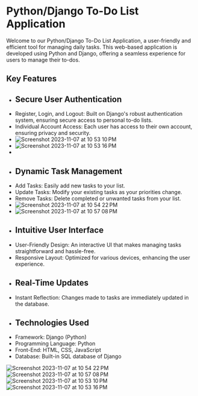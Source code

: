# Python/Django To-Do List Application
Welcome to our Python/Django To-Do List Application, a user-friendly and efficient tool for managing daily tasks. This web-based application is developed using Python and Django, offering a seamless experience for users to manage their to-dos.

## Key Features
- ## Secure User Authentication
-    Register, Login, and Logout: Built on Django's robust authentication system, ensuring secure access to personal to-do lists.
-    Individual Account Access: Each user has access to their own account, ensuring privacy and security.
-    ![Screenshot 2023-11-07 at 10 53 10 PM](https://github.com/yuvaldanino/todo_list/assets/118403576/ae59c7e0-62bf-4c4c-8b06-551d00401045)
-    ![Screenshot 2023-11-07 at 10 53 16 PM](https://github.com/yuvaldanino/todo_list/assets/118403576/53a9d546-f2ea-4ac4-9374-e8cc97445941)
-    
- ## Dynamic Task Management
-    Add Tasks: Easily add new tasks to your list.
-    Update Tasks: Modify your existing tasks as your priorities change.
-    Remove Tasks: Delete completed or unwanted tasks from your list.
-    ![Screenshot 2023-11-07 at 10 54 22 PM](https://github.com/yuvaldanino/todo_list/assets/118403576/f0b26b47-26d5-477e-8438-53071937ce45)
-    ![Screenshot 2023-11-07 at 10 57 08 PM](https://github.com/yuvaldanino/todo_list/assets/118403576/75b5a814-d722-4721-b7cb-6e22cf6e241d)
- ## Intuitive User Interface
-    User-Friendly Design: An interactive UI that makes managing tasks straightforward and hassle-free.
-    Responsive Layout: Optimized for various devices, enhancing the user experience.
- ## Real-Time Updates
-    Instant Reflection: Changes made to tasks are immediately updated in the database.
- ## Technologies Used
-    Framework: Django (Python)
-    Programming Language: Python
-    Front-End: HTML, CSS, JavaScript
-    Database: Built-in SQL database of Django

![Screenshot 2023-11-07 at 10 54 22 PM](https://github.com/yuvaldanino/todo_list/assets/118403576/f0b26b47-26d5-477e-8438-53071937ce45) 
![Screenshot 2023-11-07 at 10 57 08 PM](https://github.com/yuvaldanino/todo_list/assets/118403576/75b5a814-d722-4721-b7cb-6e22cf6e241d)
![Screenshot 2023-11-07 at 10 53 10 PM](https://github.com/yuvaldanino/todo_list/assets/118403576/ae59c7e0-62bf-4c4c-8b06-551d00401045)
![Screenshot 2023-11-07 at 10 53 16 PM](https://github.com/yuvaldanino/todo_list/assets/118403576/53a9d546-f2ea-4ac4-9374-e8cc97445941)


